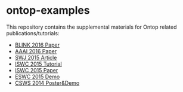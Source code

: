 ontop-examples
==============

This repository contains the supplemental materials  for Ontop related publications/tutorials:

- [BLINK 2016 Paper](blink-2016-vig)
- [AAAI 2016 Paper](aaai-2016-ontoprox)
- [SWJ 2015 Article](swj-2015)
- [ISWC 2015 Tutorial](iswc-tutorial-2015)
- [ISWC 2015 Paper](iswc-crosslinked)
- [ESWC 2015 Demo](eswc-2015)
- [CSWS 2014 Poster&Demo](csws-2014)
